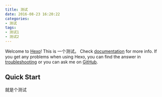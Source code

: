 ```yaml
---
title: 测试
date: 2016-08-23 16:20:22
categories:
- 测试
tags:
- 测试1
- 测试2
---
```

Welcome to [Hexo](https://hexo.io/)! This is 一个测试。 Check [documentation](https://hexo.io/docs/) for more info. If you get any problems when using Hexo, you can find the answer in [troubleshooting](https://hexo.io/docs/troubleshooting.html) or you can ask me on [GitHub](https://github.com/hexojs/hexo/issues).
<!-- more -->
## Quick Start
就是个测试